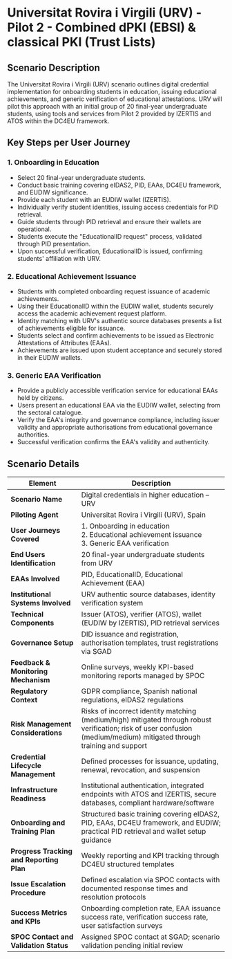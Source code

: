 # Universitat Rovira i Virgili (URV) - Pilot 2 - Combined dPKI (EBSI) & classical PKI (Trust Lists)

## Scenario Description

The Universitat Rovira i Virgili (URV) scenario outlines digital credential implementation for onboarding students in education, issuing educational achievements, and generic verification of educational attestations. URV will pilot this approach with an initial group of 20 final-year undergraduate students, using tools and services from Pilot 2 provided by IZERTIS and ATOS within the DC4EU framework.

## Key Steps per User Journey

### 1. Onboarding in Education
- Select 20 final-year undergraduate students.
- Conduct basic training covering eIDAS2, PID, EAAs, DC4EU framework, and EUDIW significance.
- Provide each student with an EUDIW wallet (IZERTIS).
- Individually verify student identities, issuing access credentials for PID retrieval.
- Guide students through PID retrieval and ensure their wallets are operational.
- Students execute the "EducationalID request" process, validated through PID presentation.
- Upon successful verification, EducationalID is issued, confirming students' affiliation with URV.

### 2. Educational Achievement Issuance
- Students with completed onboarding request issuance of academic achievements.
- Using their EducationalID within the EUDIW wallet, students securely access the academic achievement request platform.
- Identity matching with URV's authentic source databases presents a list of achievements eligible for issuance.
- Students select and confirm achievements to be issued as Electronic Attestations of Attributes (EAAs).
- Achievements are issued upon student acceptance and securely stored in their EUDIW wallets.

### 3. Generic EAA Verification
- Provide a publicly accessible verification service for educational EAAs held by citizens.
- Users present an educational EAA via the EUDIW wallet, selecting from the sectoral catalogue.
- Verify the EAA's integrity and governance compliance, including issuer validity and appropriate authorisations from educational governance authorities.
- Successful verification confirms the EAA's validity and authenticity.

## Scenario Details

| Element                                   | Description                                                                                                  |
|-------------------------------------------|--------------------------------------------------------------------------------------------------------------|
| **Scenario Name**                         | Digital credentials in higher education – URV                                                                |
| **Piloting Agent**                        | Universitat Rovira i Virgili (URV), Spain                                                                    |
| **User Journeys Covered**                 | 1. Onboarding in education<br>2. Educational achievement issuance<br>3. Generic EAA verification             |
| **End Users Identification**              | 20 final-year undergraduate students from URV                                                                |
| **EAAs Involved**                         | PID, EducationalID, Educational Achievement (EAA)                                                            |
| **Institutional Systems Involved**        | URV authentic source databases, identity verification system                                                 |
| **Technical Components**                  | Issuer (ATOS), verifier (ATOS), wallet (EUDIW by IZERTIS), PID retrieval services                            |
| **Governance Setup**                      | DID issuance and registration, authorisation templates, trust registrations via SGAD                         |
| **Feedback & Monitoring Mechanism**       | Online surveys, weekly KPI-based monitoring reports managed by SPOC                                          |
| **Regulatory Context**                    | GDPR compliance, Spanish national regulations, eIDAS2 regulations                                            |
| **Risk Management Considerations**        | Risks of incorrect identity matching (medium/high) mitigated through robust verification; risk of user confusion (medium/medium) mitigated through training and support |
| **Credential Lifecycle Management**       | Defined processes for issuance, updating, renewal, revocation, and suspension                                |
| **Infrastructure Readiness**              | Institutional authentication, integrated endpoints with ATOS and IZERTIS, secure databases, compliant hardware/software |
| **Onboarding and Training Plan**          | Structured basic training covering eIDAS2, PID, EAAs, DC4EU framework, and EUDIW; practical PID retrieval and wallet setup guidance |
| **Progress Tracking and Reporting Plan**  | Weekly reporting and KPI tracking through DC4EU structured templates                                         |
| **Issue Escalation Procedure**            | Defined escalation via SPOC contacts with documented response times and resolution protocols                 |
| **Success Metrics and KPIs**              | Onboarding completion rate, EAA issuance success rate, verification success rate, user satisfaction surveys  |
| **SPOC Contact and Validation Status**    | Assigned SPOC contact at SGAD; scenario validation pending initial review                                    |